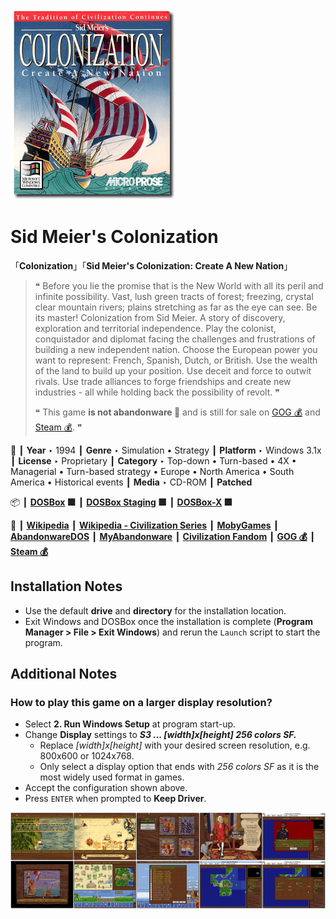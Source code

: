 ![](Thumbnail.png "application-thumbnail")

# Sid Meier's Colonization

「**Colonization**」「**Sid Meier's Colonization: Create A New Nation**」

> ❝ Before you lie the promise that is the New World with all its peril and infinite possibility. Vast, lush green tracts of forest; freezing, crystal clear mountain rivers; plains stretching as far as the eye can see. Be its master! Colonization from Sid Meier. A story of discovery, exploration and territorial independence. Play the colonist, conquistador and diplomat facing the challenges and frustrations of building a new independent nation. Choose the European power you want to represent: French, Spanish, Dutch, or British. Use the wealth of the land to build up your position. Use deceit and force to outwit rivals. Use trade alliances to forge friendships and create new industries - all while holding back the possibility of revolt. ❞
>
> ❝ This game **is not abandonware 🚫** and is still for sale on [GOG 💰](https://gog.com/en/game/sid_meiers_colonization) and [Steam 💰](https://store.steampowered.com/app/327400/Sid_Meiers_Colonization_Classic/). ❞
>

📌 ┃ **Year** ‣ 1994 ┃ **Genre** ‣ Simulation • Strategy ┃ **Platform** ‣ Windows 3.1x ┃ **License** ‣ Proprietary ┃ **Category** ‣ Top-down • Turn-based • 4X • Managerial • Turn-based strategy • Europe • North America • South America • Historical events ┃ **Media** ‣ CD-ROM ┃ **Patched** 

📦 ┃ **[DOSBox](https://www.dosbox.com/) 🟩** ┃ **[DOSBox Staging](https://dosbox-staging.github.io/) 🟩** ┃ **[DOSBox-X](https://dosbox-x.com/) 🟩** 

📎 ┃ **[Wikipedia](https://en.wikipedia.org/wiki/Sid_Meier%27s_Colonization)** ┃ **[Wikipedia - Civilization Series](https://en.wikipedia.org/wiki/Civilization_(series))** ┃ **[MobyGames](https://www.mobygames.com/game/366/sid-meiers-colonization/)** ┃ **[AbandonwareDOS](https://www.abandonwaredos.com/abandonware-game.php?abandonware=Colonization&gid=1244)** ┃ **[MyAbandonware](https://www.myabandonware.com/game/sid-meier-s-colonization-28t)** ┃ **[Civilization Fandom](https://civilization.fandom.com/wiki/Sid_Meier%27s_Colonization)** ┃ **[GOG 💰](https://gog.com/en/game/sid_meiers_colonization)** ┃ **[Steam 💰](https://store.steampowered.com/app/327400/Sid_Meiers_Colonization_Classic/)** 

## Installation Notes
- Use the default **drive** and **directory** for the installation location.
- Exit Windows and DOSBox once the installation is complete (**Program Manager > File > Exit Windows**) and rerun the `Launch` script to start the program.

## Additional Notes
### How to play this game on a larger display resolution?
- Select **2. Run Windows Setup** at program start-up.
- Change **Display** settings to _**S3 ... [width]x[height] 256 colors SF.**_
  - Replace *[width]x[height]* with your desired screen resolution, e.g. 800x600 or 1024x768.
  - Only select a display option that ends with *256 colors SF* as it is the most widely used format in games.
- Accept the configuration shown above.
- Press `ENTER` when prompted to **Keep Driver**.

![](Montage.png "Sid Meier's Colonization")

